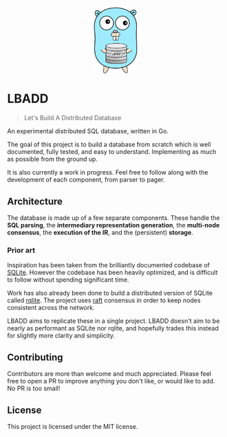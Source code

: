 <p align="center"><img src="./gopheydb.png" width="100"></img></p>

# LBADD
> Let's Build A Distributed Database

An experimental distributed SQL database, written in Go.

The goal of this project is to build a database from scratch which is well documented, fully tested, and easy to understand. Implementing as much as possible from the ground up.

It is also currently a work in progress. Feel free to follow along with the development of each component, from parser to pager.

## Architecture

The database is made up of a few separate components. These handle the **SQL parsing**, the **intermediary representation generation**, the **multi-node consensus**, the **execution of the IR**, and the (persistent) **storage**.

### Prior art
Inspiration has been taken from the brilliantly documented codebase of [SQLite](https://github.com/sqlite/sqlite). However the codebase has been heavily optimized, and is difficult to follow without spending significant time.

Work has also already been done to build a distributed version of SQLite called [rqlite](https://github.com/rqlite/rqlite). The project uses [raft](https://github.com/hashicorp/raft) consensus in order to keep nodes consistent across the network.

LBADD aims to replicate these in a single project. LBADD doesn't aim to be nearly as performant as SQLite nor rqlite, and hopefully trades this instead for slightly more clarity and simplicity.

## Contributing
Contributors are more than welcome and much appreciated. Please feel free to open a PR to improve anything you don't like, or would like to add. No PR is too small!

## License
This project is licensed under the MIT license.

